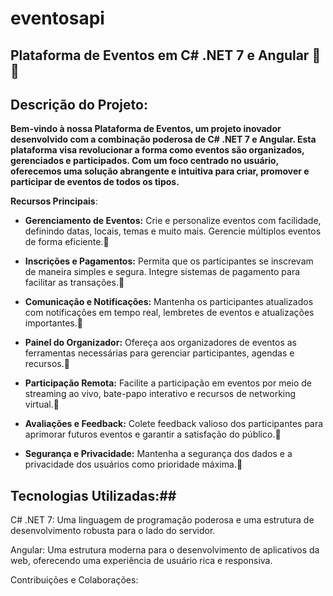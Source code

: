 # eventosapi

## Plataforma de Eventos em C# .NET 7 e Angular 🚀:smile:

## Descrição do Projeto:

**Bem-vindo à nossa Plataforma de Eventos, um projeto inovador desenvolvido com a combinação poderosa de C# .NET 7 e Angular. Esta plataforma visa revolucionar a forma como eventos são organizados, gerenciados e participados. Com um foco centrado no usuário, oferecemos uma solução abrangente e intuitiva para criar, promover e participar de eventos de todos os tipos.**

**Recursos Principais**:

- **Gerenciamento de Eventos:** Crie e personalize eventos com facilidade, definindo datas, locais, temas e muito mais. Gerencie múltiplos eventos de forma eficiente.🚀

- **Inscrições e Pagamentos:** Permita que os participantes se inscrevam de maneira simples e segura. Integre sistemas de pagamento para facilitar as transações.🚀

- **Comunicação e Notificações:** Mantenha os participantes atualizados com notificações em tempo real, lembretes de eventos e atualizações importantes.🚀

- **Painel do Organizador:** Ofereça aos organizadores de eventos as ferramentas necessárias para gerenciar participantes, agendas e recursos.🚀

- **Participação Remota:** Facilite a participação em eventos por meio de streaming ao vivo, bate-papo interativo e recursos de networking virtual.🚀

- **Avaliações e Feedback:** Colete feedback valioso dos participantes para aprimorar futuros eventos e garantir a satisfação do público.🚀

- **Segurança e Privacidade:** Mantenha a segurança dos dados e a privacidade dos usuários como prioridade máxima.🚀

## Tecnologias Utilizadas:## 

C# .NET 7: Uma linguagem de programação poderosa e uma estrutura de desenvolvimento robusta para o lado do servidor.

Angular: Uma estrutura moderna para o desenvolvimento de aplicativos da web, oferecendo uma experiência de usuário rica e responsiva.

Contribuições e Colaborações:
